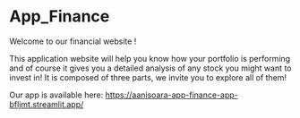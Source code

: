 # App_Finance

Welcome to our financial website !

This application website will help you know how your portfolio is performing and of course it gives you a detailed analysis of any stock you might want to invest in! It is composed of three parts, we invite you to explore all of them!

Our app is available here: https://aanisoara-app-finance-app-bfljmt.streamlit.app/
